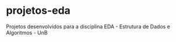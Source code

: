 # projetos-eda
Projetos desenvolvidos para a disciplina EDA - Estrutura de Dados e Algoritmos - UnB
